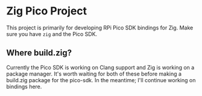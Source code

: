 # Zig Pico Project
This project is primarily for developing RPi Pico SDK bindings for Zig. Make sure you have `zig` and the Pico SDK.

## Where build.zig?
Currently the Pico SDK is working on Clang support and Zig is working on a package manager.
It's worth waiting for both of these before making a build.zig package for the pico-sdk. In the meantime; I'll continue working on bindings here.
